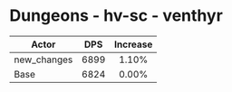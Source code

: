 # Dungeons - hv-sc - venthyr
| Actor | DPS | Increase |
|---|:---:|:---:|
|new_changes|6899|1.10%|
|Base|6824|0.00%|
